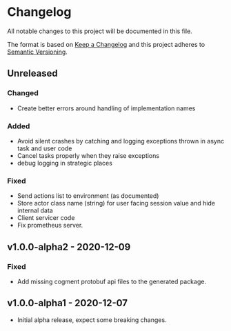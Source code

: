 # Changelog

All notable changes to this project will be documented in this file.

The format is based on [Keep a Changelog](http://keepachangelog.com/en/1.0.0/)
and this project adheres to [Semantic Versioning](http://semver.org/spec/v2.0.0.html).

## Unreleased

### Changed

- Create better errors around handling of implementation names

### Added

- Avoid silent crashes by catching and logging exceptions thrown in async task and user code
- Cancel tasks properly when they raise exceptions
- debug logging in strategic places

### Fixed

- Send actions list to environment (as documented)
- Store actor class name (string) for user facing session value and hide internal data
- Client servicer code
- Fix prometheus server.

## v1.0.0-alpha2 - 2020-12-09

### Fixed 

- Add missing cogment protobuf api files to the generated package.

## v1.0.0-alpha1 - 2020-12-07

- Initial alpha release, expect some breaking changes.
